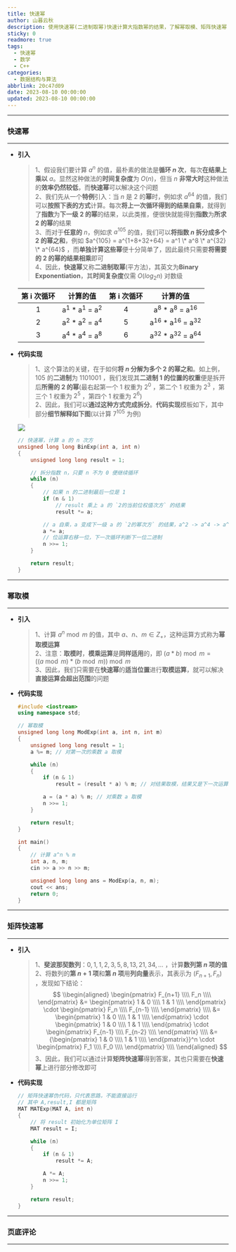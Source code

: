 ```yaml
---
title: 快速幂
author: 山暮云秋
description: 使用快速幂(二进制取幂)快速计算大指数幂的结果，了解幂取模、矩阵快速幂
sticky: 0
readmore: true
tags:
  - 快速幂
  - 数学
  - C++
categories:
  - 数据结构与算法
abbrlink: 20c47d09
date: 2023-08-10 00:00:00
updated: 2023-08-10 00:00:00
---
```


---

### **快速幂**

---

- **引入**

  > 1、假设我们要计算 $a^n$ 的值，最朴素的做法是**循环 $n$ 次**，每次**在结果上乘以** $a$。显然这种做法的**时间复杂度**为 $O(n)$，但当 $n$ **非常大时**这种做法的**效率仍然较低**，而**快速幂**可以解决这个问题  
  > 2、我们先从一个**特例**引入：当 $n$ 是 $2$ 的**幂**时，例如求 $a^{64}$ 的值，我们可以**按照下表的方式**计算。每次**将上一次循环得到的结果自乘**，就得到了**指数**为**下一级 $2$ 的幂**的结果，以此类推，便很快就能得到**指数**为**所求 $2$ 的幂**的结果  
  > 3、而对于**任意的** $n$，例如求 $a^{105}$ 的值，我们可以**将指数 $n$ 拆分成多个 $2$ 的幂之和**，例如 $a^{105} = a^{1+8+32+64} = a^1 \* a^8 \* a^{32} \* a^{64}$ ，而**单独计算这些幂**便十分简单了，因此最终只需要**将需要的 $2$ 的幂的结果相乘**即可  
  > 4、因此，**快速幂**又称**二进制取幂**(平方法)，其英文为**Binary Exponentiation**，其**时间复杂度**仅需 $O(log_2 n)$ 对数级

  <!-- more -->

  | 第 i 次循环 |                    计算的值                    | 第 i 次循环 |                     计算的值                      |
  | :---------: | :--------------------------------------------: | :---------: | :-----------------------------------------------: |
  |      1      | a<sup>1</sup> \* a<sup>1</sup> = a<sup>2</sup> |      4      |  a<sup>8</sup> \* a<sup>8</sup> = a<sup>16</sup>  |
  |      2      | a<sup>2</sup> \* a<sup>2</sup> = a<sup>4</sup> |      5      | a<sup>16</sup> \* a<sup>16</sup> = a<sup>32</sup> |
  |      3      | a<sup>4</sup> \* a<sup>4</sup> = a<sup>8</sup> |      6      | a<sup>32</sup> \* a<sup>32</sup> = a<sup>64</sup> |

- **代码实现**

  > 1、这个算法的关键，在于如何**将 $n$ 分解为多个 $2$ 的幂之和**。如上例，$105$ 的**二进制**为 $1101001$ ，我们发现其**二进制 $1$ 的位置的权重**便是拆开后**所需的 $2$ 的幂**(最右起第一个 $1$ 权重为 $2^0$ ，第二个 $1$ 权重为 $2^3$ ，第三个 $1$ 权重为 $2^5$ ，第四个 $1$ 权重为 $2^6$)  
  > 2、因此，我们可以**通过这种方式完成拆分**。**代码实现**模板如下，其中部分**细节解释如下图**(以计算 $7^{105}$ 为例)

  ![](https://cdn.jsdelivr.net/gh/ShengQiBaoZao/Image/blog/算法/快速幂.png)

  ```cpp
  // 快速幂，计算 a 的 n 次方
  unsigned long long BinExp(int a, int n)
  {
      unsigned long long result = 1;

      // 拆分指数 n，只要 n 不为 0 便继续循环
      while (n)
      {
          // 如果 n 的二进制最后一位是 1
          if (n & 1)
              // result 乘上 a 的 `2的当前位权值次方` 的结果
              result *= a;

          // a 自乘，a 变成下一级 a 的 `2的幂次方` 的结果，a^2 -> a^4 -> a^8
          a *= a;
          // 位运算右移一位，下一次循环判断下一位二进制
          n >>= 1;
      }

      return result;
  }
  ```

---

### **幂取模**

---

- **引入**

  > 1、计算 $a^n \bmod m$ 的值，其中 $a、n、m \in Z_+$，这种运算方式称为**幂取模运算**  
  > 2、注意：**取模时**，**模乘运算**是**同样适用**的，即 $(a * b) \bmod m = ((a \bmod m) * (b \bmod m)) \bmod m$  
  > 3、因此，我们只需要在**快速幂**的**适当位置**进行**取模运算**，就可以解决**直接运算会超出范围**的问题

- **代码实现**

  ```cpp
  #include <iostream>
  using namespace std;

  // 幂取模
  unsigned long long ModExp(int a, int n, int m)
  {
      unsigned long long result = 1;
      a %= m; // 对第一次的乘数 a 取模

      while (n)
      {
          if (n & 1)
              result = (result * a) % m; // 对结果取模，结果又是下一次运算的乘数之一

          a = (a * a) % m; // 对乘数 a 取模
          n >>= 1;
      }

      return result;
  }

  int main()
  {
      // 计算 a^n % m
      int a, n, m;
      cin >> a >> n >> m;

      unsigned long long ans = ModExp(a, n, m);
      cout << ans;
      return 0;
  }
  ```

---

### **矩阵快速幂**

---

- **引入**

  > 1、**斐波那契数列**：$0, 1, 1, 2, 3, 5, 8, 13, 21, 34, \ldots$ ，计算**数列第 $n$ 项的值**  
  > 2、将数列的**第 $n+1$ 项**和**第 $n$ 项**用**列向量**表示，其表示为 $(F_{n+1}, F_n)$ ，发现如下结论：
  > $$ \\begin{aligned} \begin{pmatrix} F_{n+1} \\\\ F_n \\\\ \end{pmatrix} &= \begin{pmatrix} 1 & 0 \\\\ 1 & 1 \\\\ \end{pmatrix} \cdot \begin{pmatrix} F_n \\\\ F_{n-1} \\\\ \end{pmatrix} \\\\ &= \begin{pmatrix} 1 & 0 \\\\ 1 & 1 \\\\ \end{pmatrix} \cdot \begin{pmatrix} 1 & 0 \\\\ 1 & 1 \\\\ \end{pmatrix} \cdot \begin{pmatrix} F_{n-1} \\\\ F_{n-2} \\\\ \end{pmatrix} \\\\ &= {\begin{pmatrix} 1 & 0 \\\\ 1 & 1 \\\\ \end{pmatrix}}^n \cdot \begin{pmatrix} F_1 \\\\ F_0 \\\\ \end{pmatrix} \\\\ \\end{aligned} $$
  > 3、因此，我们可以通过计算**矩阵快速幂**得到答案，其也只需要在**快速幂**上进行部分修改即可

- **代码实现**

  ```cpp
  // 矩阵快速幂伪代码，只代表思路，不能直接运行
  // 其中 A,result,I 都是矩阵
  MAT MATExp(MAT A, int n)
  {
      // 将 result 初始化为单位矩阵 I
      MAT result = I;

      while (n)
      {
          if (n & 1)
              result *= A;

          A *= A;
          n >>= 1;
      }

      return result;
  }
  ```

---

### **页底评论**

---
